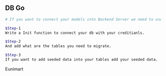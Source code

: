 <!--
Copyright (C) 2022 Eunimart Omnichannel Pvt Ltd. (www.eunimart.com)
All rights reserved.
This program is free software: you can redistribute it and/or modify
it under the terms of the GNU Lesser General Public License v3.0 as published by
the Free Software Foundation, either version 3 of the License, or
(at your option) any later version.
This program is distributed in the hope that it will be useful,
but WITHOUT ANY WARRANTY; without even the implied warranty of
MERCHANTABILITY or FITNESS FOR A PARTICULAR PURPOSE.  See the
GNU Lesser General Public License v3.0 for more details.
You should have received a copy of the GNU Lesser General Public License v3.0
along with this program.  If not, see <https://www.gnu.org/licenses/lgpl-3.0.html/>.

-->

## DB Go

```bash
# If you want to connect your models into Backend Server we need to use db.go file to migrate your tables

$Step-1
Write a Init function to connect your db with your creditianls.

$Step-2
And add what are the tables you need to migrate.

$Step-3
If you want to add seeded data into your tables add your seeded data.
```


Eunimart
